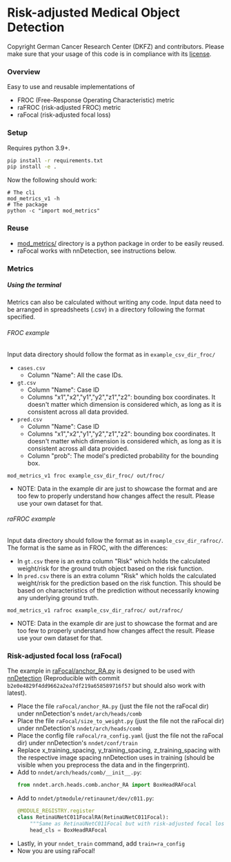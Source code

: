 <!-- 
SPDX-FileCopyrightText: Copyright 2024 German Cancer Research Center (DKFZ) and contributors.
SPDX-License-Identifier: BSD-3-Clause
 -->

# Risk-adjusted Medical Object Detection

Copyright German Cancer Research Center (DKFZ) and contributors. Please make sure that your usage of this code is in compliance with its [license](./LICENSE).

### Overview

Easy to use and reusable implementations of 

* FROC (Free-Response Operating Characteristic) metric
* raFROC (risk-adjusted FROC) metric
* raFocal (risk-adjusted focal loss)


### Setup

Requires python 3.9+. 

```bash
pip install -r requirements.txt
pip install -e .
```

Now the following should work:

```
# The cli
mod_metrics_v1 -h 
# The package
python -c "import mod_metrics"
```

### Reuse

* [mod_metrics/](./mod_metrics/) directory is a python package in order to be easily reused.
* raFocal works with nnDetection, see instructions below.

### Metrics

##### Using the terminal

Metrics can also be calculated without writing any code. Input data need to be arranged in spreadsheets (.csv) in a directory following the format specified.

###### FROC example

Input data directory should follow the format as in `example_csv_dir_froc/`

* `cases.csv` 
    * Column "Name": All the case IDs.
* `gt.csv` 
    * Column "Name": Case ID
    * Columns "x1","x2","y1","y2","z1","z2": bounding box coordinates. It doesn't matter which dimension is considered which, as long as it is consistent across all data provided.
* `pred.csv` 
    * Column "Name": Case ID
    * Columns "x1","x2","y1","y2","z1","z2": bounding box coordinates. It doesn't matter which dimension is considered which, as long as it is consistent across all data provided.
    * Column "prob": The model's predicted probability for the bounding box.

```
mod_metrics_v1 froc example_csv_dir_froc/ out/froc/
```

* NOTE: Data in the example dir are just to showcase the format and are too few to properly understand how changes affect the result. Please use your own dataset for that.

###### raFROC example

Input data directory should follow the format as in `example_csv_dir_rafroc/`. The format is the same as in FROC, with the differences:

* In `gt.csv` there is an extra column "Risk" which holds the calculated weight/risk for the ground truth object based on the risk function.
* In `pred.csv` there is an extra column "Risk" which holds the calculated weight/risk for the prediction based on the risk function. This should be based on characteristics of the prediction without necessarily knowing any underlying ground truth.

```
mod_metrics_v1 rafroc example_csv_dir_rafroc/ out/rafroc/
```

* NOTE: Data in the example dir are just to showcase the format and are too few to properly understand how changes affect the result. Please use your own dataset for that.

### Risk-adjusted focal loss (raFocal)

The example in [raFocal/anchor_RA.py](./raFocal/anchor_RA.py) is designed to be used with [nnDetection](https://github.com/MIC-DKFZ/nnDetection) (Reproducible with commit `b2e0e4829f4dd9662a2ea7df219a658589716f57` but should also work with latest).

* Place the file `raFocal/anchor_RA.py` (just the file not the raFocal dir) under nnDetection's `nndet/arch/heads/comb`
* Place the file `raFocal/size_to_weight.py` (just the file not the raFocal dir) under nnDetection's `nndet/arch/heads/comb`
* Place the config file `raFocal/ra_config.yaml` (just the file not the raFocal dir) under nnDetection's `nndet/conf/train`
* Replace x_training_spacing, y_training_spacing, z_training_spacing with the respective image spacing nnDetection uses in training (should be visible when you preprocess the data and in the fingerprint).
* Add to `nndet/arch/heads/comb/__init__.py`: 
    ```python
    from nndet.arch.heads.comb.anchor_RA import BoxHeadRAFocal
    ```
* Add to `nndet/ptmodule/retinaunet/dev/c011.py`: 
    ```python
    @MODULE_REGISTRY.register
    class RetinaUNetC011FocalRA(RetinaUNetC011Focal):
        """Same as RetinaUNetC011Focal but with risk-adjusted focal loss."""
        head_cls = BoxHeadRAFocal
    ```
* Lastly, in your `nndet_train` command, add `train=ra_config`
* Now you are using raFocal!
